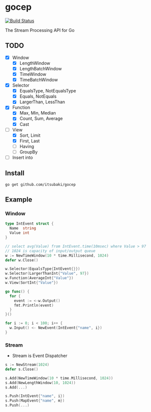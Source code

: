 # gocep

[![Build Status](https://travis-ci.org/itsubaki/gocep.svg?branch=develop)](https://travis-ci.org/itsubaki/gocep)

The Stream Processing API for Go

## TODO

 - [x] Window
    + [x] LengthWindow
    + [x] LengthBatchWindow
    + [x] TimeWindow
    + [x] TimeBatchWindow
 - [x] Selector
    + [x] EqualsType, NotEqualsType
    + [x] Equals, NotEquals
    + [x] LargerThan, LessThan
 - [x] Function
    + [x] Max, Min, Median
    + [x] Count, Sum, Average
    + [x] Cast
 - [ ] View
    + [x] Sort, Limit
    + [x] First, Last
    + [ ] Having
    + [ ] GroupBy
 - [ ] Insert into

## Install

```console
go get github.com/itsubaki/gocep
```

## Example

### Window

```go
type IntEvent struct {
  Name  string
  Value int
}
```

```go
// select avg(Value) from IntEvent.time(10msec) where Value > 97
// 1024 is capacity of input/output queue
w := NewTimeWindow(10 * time.Millisecond, 1024)
defer w.Close()

w.Selector(EqualsType{IntEvent{}})
w.Selector(LargerThanInt{"Value", 97})
w.Function(AverageInt{"Value"})
w.View(SortInt{"Value"})

go func() {
  for {
    event := <-w.Output()
    fmt.Println(event)
  }
}()

for i := 0; i < 100; i++ {
  w.Input() <- NewEvent(IntEvent{"name", i})
}
```

### Stream

 - Stream is Event Dispatcher

```go
s := NewStream(1024)
defer s.Close()

s.Add(NewTimeWindow(10 * time.Millisecond, 1024))
s.Add(NewLengthWindow(10, 1024))
s.Add(...)

s.Push(IntEvent{"name", i})
s.Push(MapEvent{"name", m})
s.Push(...)
```
